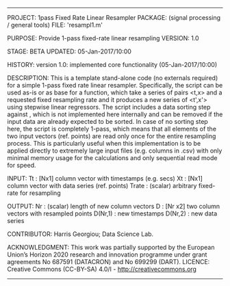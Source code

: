 ------------------------------------------------------------------------

PROJECT:        1pass Fixed Rate Linear Resampler
PACKAGE:        (signal processing / general tools)
FILE:           'resampl1.m'

PURPOSE:        Provide 1-pass fixed-rate linear resampling
VERSION:        1.0

STAGE:          BETA
UPDATED:        05-Jan-2017/10:00

HISTORY:        version 1.0: implemented core functionality (05-Jan-2017/10:00)

DESCRIPTION:    This is a template stand-alone code (no externals required) for a 
                simple 1-pass fixed rate linear resampler. Specifically, the script
                can be used as-is or as base for a function, which take a series of
                pairs <t,x> and a requested fixed resampling rate and it produces
                a new series of <t',x'> using stepwise linear regressors.
                The script includes a data sorting step against <t>, which is not
                implemented here internally and can be removed if the input data
                are already expected to be sorted. In case of no sorting step here,
                the script is completely 1-pass, which means that all elements of
                the two input vectors (ref. points) are read only once for the 
                entire resampling process. This is particularly useful when this
                implementation is to be applied directly to extremely large input 
                files (e.g. columns in .csv) with only minimal memory usage for
                the calculations and only sequential read mode for speed.

INPUT:          Tt : [Nx1] column vector with timestamps (e.g. secs)
                Xt : [Nx1] column vector with data series (ref. points)
                Trate : (scalar) arbitrary fixed-rate for resampling

OUTPUT:         Nr : (scalar) length of new column vectors
                D  : [Nr x2] two column vectors with resampled points
                        D(Nr,1) : new timestamps
                        D(Nr,2) : new data series

CONTRIBUTOR:    Harris Georgiou; Data Science Lab.

ACKNOWLEDGMENT: This work was partially supported by the European Union’s Horizon 2020 research and innovation programme under grant agreements No 687591 (DATACRON) and No 699299 (DART). 
LICENCE:        Creative Commons (CC-BY-SA) 4.0/I - http://creativecommons.org

-----------------------------------------------------------------------
